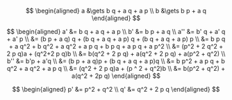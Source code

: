$$
\begin{aligned}
a &\gets b q + a q + a p \\
b &\gets b p + a q
\end{aligned}
$$

$$
\begin{aligned}
a' &= b q + a q + a p \\
b' &= b p + a q \\
a'' &= b' q + a' q + a' p \\
    &= (b p + a q) q + (b q + a q + a p) q + (b q + a q + a p) p \\
    &= b p q + a q^2 + b q^2 + a q^2 + a p q + b p q + a p q + a p^2 \\
    &= (p^2 + 2 q^2 + 2 p q)a + (q^2+2 p q)b \\
    &= b(q^2 + 2 p q) + a(q^2 + 2 p q) + a(p^2 + q^2) \\
b'' &= b'p + a'q \\
    &= (b p + a q)p + (b q + a q + a p)q \\
    &= b p^2 + a p q + b q^2 + a q^2 + a p q \\
    &= (q^2 + 2 p q)a + (p ^ 2 + q^2)b \\
    &= b(p^2 + q^2) + a(q^2 + 2p q)
\end{aligned}
$$

$$
\begin{aligned}
p' &= p^2 + q^2 \\
q' &= q^2 + 2 p q
\end{aligned}
$$
